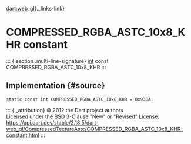 [dart:web\_gl](../../dart-web_gl/dart-web_gl-library){._links-link}

COMPRESSED\_RGBA\_ASTC\_10x8\_KHR constant
==========================================

::: {.section .multi-line-signature}
[int](../../dart-core/int-class) const COMPRESSED\_RGBA\_ASTC\_10x8\_KHR
:::

Implementation {#source}
--------------

``` {.language-dart data-language="dart"}
static const int COMPRESSED_RGBA_ASTC_10x8_KHR = 0x93BA;
```

::: {._attribution}
© 2012 the Dart project authors\
Licensed under the BSD 3-Clause \"New\" or \"Revised\" License.\
<https://api.dart.dev/stable/2.18.5/dart-web_gl/CompressedTextureAstc/COMPRESSED_RGBA_ASTC_10x8_KHR-constant.html>
:::
